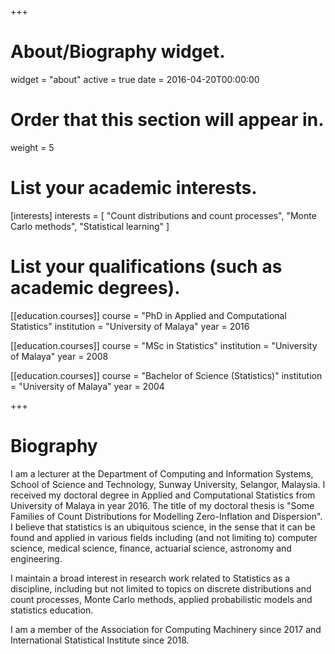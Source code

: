 +++
# About/Biography widget.
widget = "about"
active = true
date = 2016-04-20T00:00:00

# Order that this section will appear in.
weight = 5

# List your academic interests.
[interests]
  interests = [
    "Count distributions and count processes",
    "Monte Carlo methods",
    "Statistical learning"
  ]

# List your qualifications (such as academic degrees).
[[education.courses]]
  course = "PhD in Applied and Computational Statistics"
  institution = "University of Malaya"
  year = 2016

[[education.courses]]
  course = "MSc in Statistics"
  institution = "University of Malaya"
  year = 2008

[[education.courses]]
  course = "Bachelor of Science (Statistics)"
  institution = "University of Malaya"
  year = 2004
 
+++

# Biography

I am a lecturer at the Department of Computing and Information Systems, School of Science and Technology, Sunway University, Selangor, Malaysia. I received my doctoral degree in Applied and Computational Statistics from University of Malaya in year 2016. The title of my doctoral thesis is "Some Families of Count Distributions for Modelling Zero-Inflation and Dispersion". I believe that statistics is an ubiquitous science, in the sense that it can be found and applied in various fields including (and not limiting to) computer science, medical science, finance, actuarial science, astronomy and engineering.

I maintain a broad interest in research work related to Statistics as a discipline, including but not limited to topics on discrete distributions and count processes, Monte Carlo methods, applied probabilistic models and statistics education.

I am a member of the Association for Computing Machinery since 2017 and International Statistical Institute  since 2018.
